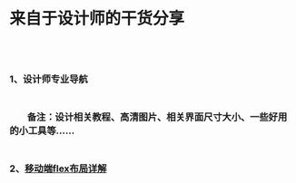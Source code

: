 <h1>来自于设计师的干货分享</h1><br>
&nbsp;&nbsp;<h3>1、<a herf="http://hao.uisdc.com/">设计师专业导航</a><h3><br>
&nbsp;&nbsp;&nbsp;&nbsp;&nbsp;&nbsp;&nbsp;&nbsp;备注：设计相关教程、高清图片、相关界面尺寸大小、一些好用的小工具等……<br>
&nbsp;&nbsp;<h3>2、<a href="http://www.codeceo.com/understanding-flexbox-everything-you-need-to-know.html">移动端flex布局详解</a></h3>